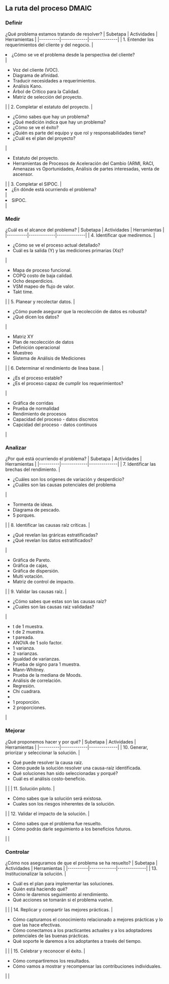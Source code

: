 ## La ruta del proceso DMAIC

### Definir
¿Qué problema estamos tratando de resolver?
| Subetapa | Actividades | Herramientas | 
|----------|-------------|--------------|
| 1. Entender los requerimientos del cliente y del negocio. | <li>¿Cómo se ve el problema desde la perspectiva del cliente?</li> | <ul><li>Voz del cliente (VOC). </li><li>Diagrama de afinidad. </li><li>Traducir necesidades a requerimientos. </li><li>Análisis Kano. </li><li>Árbol de Crítico para la Calidad. </li><li>Matriz de selección del proyecto. </li></ul> |
| 2. Completar el estatuto del proyecto. | <ul><li>¿Cómo sabes que hay un problema?</li><li>¿Qué medición indica que hay un problema?</li><li>¿Cómo se ve el éxito?</li><li>¿Quién es parte del equipo y que rol y responsabilidades tiene?</li><li>¿Cuál es el plan del proyecto?</li></ul> | <ul><li>Estatuto del proyecto.</li><li>Herramientas de Procesos de Aceleración del Cambio (ARMI, RACI, Amenazas vs Oportunidades, Análisis de partes interesadas, venta de ascensor.</li></ul> |
| 3. Completar el SIPOC. | <li>¿En dónde está ocurriendo el problema?</li> | <li>SIPOC.</li> |

### Medir
¿Cuál es el alcance del problema?
| Subetapa | Actividades | Herramientas | 
|----------|-------------|--------------|
| 4. Identificar que mediremos. | <ul><li>¿Cómo se ve el proceso actual detallado?</li><li>Cuál es la salida (Y) y las mediciones primarias (Xs)? </li></ul> | <ul><li>Mapa de proceso funcional. </li><li>COPQ costo de baja calidad.</li><li>Ocho desperdicios.</li><li>VSM mapeo de flujo de valor.</li><li>Takt time.</li></ul> |
| 5. Planear y recolectar datos. | <ul><li>¿Cómo puede asegurar que la recolección de datos es robusta?</li><li>¿Qué dicen los datos?</li></ul> | <ul><li>Matriz XY</li><li>Plan de recolección de datos</li><li>Definición operacional</li><li>Muestreo</li><li>Sistema de Análisis de Mediciones</li></ul> |
| 6. Determinar el rendimiento de línea base. | <ul><li>¿Es el proceso estable?</li><li>¿Es el proceso capaz de cumplir los requerimientos?</li></ul>| <ul><li>Gráfica de corridas</li><li>Prueba de normalidad</li><li>Rendimiento de procesos</li><li>Capacidad del proceso - datos discretos</li><li>Capcidad del proceso - datos continuos</li></ul> |

### Analizar
¿Por qué está ocurriendo el problema?
| Subetapa | Actividades | Herramientas | 
|----------|-------------|--------------|
| 7. Identificar las brechas del rendimiento. | <ul><li> ¿Cuáles son los origenes de variación y desperdicio?</li><li>¿Cuáles son las causas potenciales del problema</li></ul> | <ul><li>Tormenta de ideas.</li><li>Diagrama de pescado.</li><li>5 porques.</li></ul> | 
| 8. Identificar las causas raíz críticas. | <ul><li>¿Qué revelan las gráricas estratificadas?</li><li>¿Qué revelan los datos estratificados?</li></ul> | <ul><li>Gráfica de Pareto.</li><li>Gráfica de cajas,</li><li>Gráfica de dispersión.</li><li>Multi votación.</li><li>Matriz de control de impacto.</li></ul> |
| 9. Validar las causas raíz. |<ul><li>¿Cómo sabes que estas son las causas raíz?</li><li>¿Cuales son las causas raiz validadas?</li></ul> |<ul><li>t de 1 muestra.</li><li>t de 2 muestra.</li><li>t pareada.</li><li>ANOVA de 1 solo factor.</li><li>1 varianza.</li><li>2 varianzas.</li><li>Igualdad de varianzas.</li><li>Prueba de signo para 1 muestra.</li><li>Mann-Whitney.</li><li>Prueba de la mediana de Moods.</li><li>Análisis de correlación.</li><li>Regresión.</li><li>Chi cuadrara.</li><li></li><li>1 proporción.</li><li>2 proporciones.</li></ul> |

### Mejorar
¿Qué proponemos hacer y por qué?
| Subetapa | Actividades | Herramientas | 
|----------|-------------|--------------|
| 10. Generar, priorizar y seleccionar la solución. | <ul><li>Qué puede resolver la causa raíz.</li><li>Cómo puede la solución resolver una causa-raíz identificada.</li><li>Qué soluciones han sido seleccionadas y porqué?</li><li>Cuál es el análisis costo-beneficio.</li></ul> | |
| 11. Solución piloto. | <ul><li>Cómo sabes que la solución será existosa.</li><li>Cuales son los riesgos inherentes de la solución.</li></ul> |
| 12. Validar el impacto de la solución. | <ul><li>Cómo sabes que el problema fue resuelto.</li><li>Cómo podrás darle seguimiento a los beneficios futuros.</li></ul> | | 

### Controlar
¿Cómo nos aseguramos de que el problema se ha resuelto?
| Subetapa | Actividades | Herramientas | 
|----------|-------------|--------------|
| 13. Institucionalizar la solución. | <ul><li>Cuál es el plan para implementar las soluciones.</li><li>Quién está haciendo qué?</li><li>Cómo le daremos seguimiento al rendimiento.</li><li>Qué acciones se tomarán si el problema vuelve.</li></ul>| |
| 14. Replicar y compartir las mejores prácticas. | <ul><li>Cómo capturamos el conocimiento relacionado a mejores prácticas y lo que las hace efectivas.</li><li>Cómo conectamos a los practicantes actuales y a los adoptadores potenciales de las buenas prácticas.</li><li>Qué soporte le daremos a los adoptantes a través del tiempo.</li></ul> | |
| 15. Celebrar y reconocer el éxito. | <ul><li>Cómo compartiremos los resultados.</li><li>Cómo vamos a mostrar y recompensar las contribuciones individuales.</li></ul> | |
